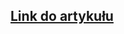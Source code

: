 ## [Link do artykułu](https://paperswithcode.com/paper/sparse-r-cnn-end-to-end-object-detection-with)
